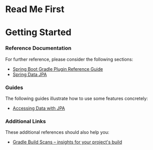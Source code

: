 # Read Me First

# Getting Started

### Reference Documentation
For further reference, please consider the following sections:

* [Spring Boot Gradle Plugin Reference Guide](https://docs.spring.io/spring-boot/docs/2.2.11.RELEASE/gradle-plugin/reference/html/)
* [Spring Data JPA](https://docs.spring.io/spring-boot/docs/2.3.5.RELEASE/reference/htmlsingle/#boot-features-jpa-and-spring-data)

### Guides
The following guides illustrate how to use some features concretely:

* [Accessing Data with JPA](https://spring.io/guides/gs/accessing-data-jpa/)

### Additional Links

These additional references should also help you:

* [Gradle Build Scans – insights for your project's build](https://scans.gradle.com#gradle)


